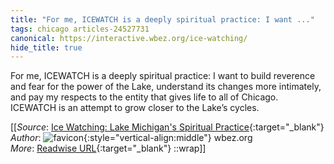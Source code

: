 ```yaml
---
title: "For me, ICEWATCH is a deeply spiritual practice: I want ..."
tags: chicago articles-24527731
canonical: https://interactive.wbez.org/ice-watching/
hide_title: true
---
```


For me, ICEWATCH is a deeply spiritual practice: I want to build reverence and fear for the power of the Lake, understand its changes more intimately, and pay my respects to the entity that gives life to all of Chicago. ICEWATCH is an attempt to grow closer to the Lake’s cycles.


[[_Source_: [Ice Watching: Lake Michigan's Spiritual Practice](https://interactive.wbez.org/ice-watching/){:target="_blank"}<br>
_Author_: ![favicon](https://s2.googleusercontent.com/s2/favicons?domain=interactive.wbez.org){:style="vertical-align:middle"} wbez.org<br>
_More_: [Readwise URL](https://readwise.io/open/478410758){:target="_blank"}
::wrap]]